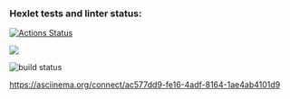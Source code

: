 ### Hexlet tests and linter status:
[![Actions Status](https://github.com/SouthUral/python-project-lvl2/workflows/hexlet-check/badge.svg)](https://github.com/SouthUral/python-project-lvl2/actions)

<a href="https://codeclimate.com/github/codeclimate/codeclimate/maintainability"><img src="https://api.codeclimate.com/v1/badges/a99a88d28ad37a79dbf6/maintainability" /></a>

![build status](https://github.com/SouthUral/python-project-lvl2/actions/workflows/test_code.yml/badge.svg?branch=master)

<!-- asciinema gendiff -->
https://asciinema.org/connect/ac577dd9-fe16-4adf-8164-1ae4ab4101d9